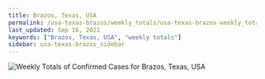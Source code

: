 ```yaml
---
title: Brazos, Texas, USA
permalink: /usa-texas-brazos/weekly_totals/usa-texas-brazos-weekly_totals.html
last_updated: Sep 16, 2021
keywords: ["Brazos, Texas, USA", "weekly totals"]
sidebar: usa-texas-brazos_sidebar
---
```


![Weekly Totals of Confirmed Cases for Brazos, Texas, USA](/covid_tracker/images/graphs/usa-texas-brazos-weekly_totals_graph.png)
